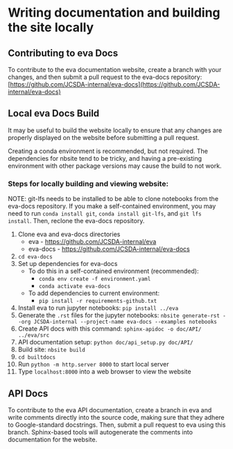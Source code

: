 # Writing documentation and building the site locally



## Contributing to eva Docs

To contribute to the eva documentation website, create a branch with your changes, and then submit a pull request to the eva-docs repository: [https://github.com/JCSDA-internal/eva-docs](https://github.com/JCSDA-internal/eva-docs)


## Local eva Docs Build

It may be useful to build the website locally to ensure that any changes are properly displayed on the website before submitting a pull request.

Creating a conda environment is recommended, but not required. The dependencies for nbsite tend to be tricky, and having a pre-existing environment with other package versions may cause the build to not work.

### Steps for locally building and viewing website:

NOTE: git-lfs needs to be installed to be able to clone notebooks from the eva-docs repository. If you make a self-contained environment, you may need to run `conda install git`, `conda install git-lfs`, and `git lfs install`. Then, reclone the eva-docs repository.

1. Clone eva and eva-docs directories
	* eva - https://github.com/JCSDA-internal/eva
	* eva-docs - https://github.com/JCSDA-internal/eva-docs
2. `cd eva-docs`
3. Set up dependencies for eva-docs
	* To do this in a self-contained environment (recommended):
		* `conda env create -f environment.yaml`
		* `conda activate eva-docs`
	* To add dependencies to current environment:
		* `pip install -r requirements-github.txt`
6. Install eva to run jupyter notebooks: `pip install ../eva`
7. Generate the `.rst` files for the jupyter notebooks: `nbsite generate-rst --org JCSDA-internal --project-name eva-docs --examples notebooks`
8. Create API docs with this command: `sphinx-apidoc -o doc/API/ ../eva/src`
9. API documentation setup: `python doc/api_setup.py doc/API/`
10. Build site: `nbsite build`
11. `cd builtdocs`
12. Run `python -m http.server 8000` to start local server
13. Type `localhost:8000` into a web browser to view the website



## API Docs

To contribute to the eva API documentation, create a branch in eva and write comments directly into the source code, making sure that they adhere to Google-standard docstrings. Then, submit a pull request to eva using this branch. Sphinx-based tools will autogenerate the comments into documentation for the website.
